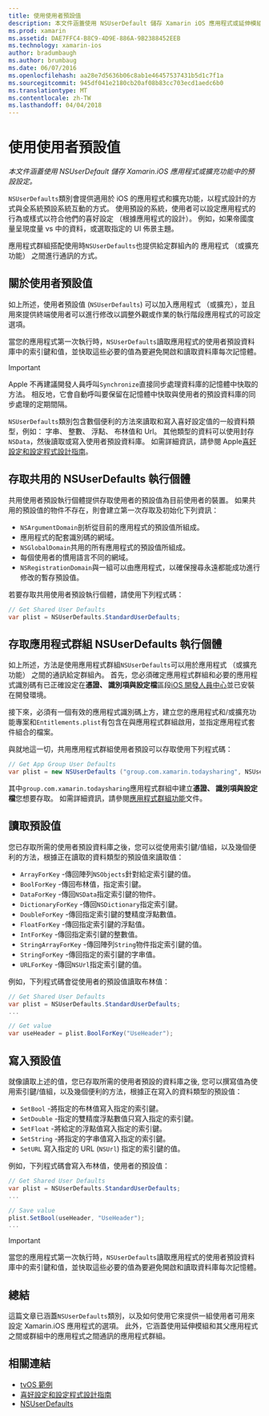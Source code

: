 ```yaml
---
title: 使用使用者預設值
description: 本文件涵蓋使用 NSUserDefault 儲存 Xamarin iOS 應用程式或延伸模組中的預設設定。
ms.prod: xamarin
ms.assetid: DAE7FFC4-B8C9-4D9E-886A-9B2388452EEB
ms.technology: xamarin-ios
author: bradumbaugh
ms.author: brumbaug
ms.date: 06/07/2016
ms.openlocfilehash: aa28e7d5636b06c8ab1e46457537431b5d1c7f1a
ms.sourcegitcommit: 945df041e2180cb20af08b83cc703ecd1aedc6b0
ms.translationtype: MT
ms.contentlocale: zh-TW
ms.lasthandoff: 04/04/2018
---
```

# <a name="working-with-user-defaults"></a>使用使用者預設值

_本文件涵蓋使用 NSUserDefault 儲存 Xamarin.iOS 應用程式或擴充功能中的預設設定。_


`NSUserDefaults`類別會提供適用於 iOS 的應用程式和擴充功能，以程式設計的方式與全系統預設系統互動的方式。 使用預設的系統，使用者可以設定應用程式的行為或樣式以符合他們的喜好設定 （根據應用程式的設計）。 例如，如果帝國度量呈現度量 vs 中的資料，或選取指定的 UI 佈景主題。

應用程式群組搭配使用時`NSUserDefaults`也提供給定群組內的 應用程式 （或擴充功能） 之間進行通訊的方式。

<a name="About-User-Defaults" />

## <a name="about-user-defaults"></a>關於使用者預設值

如上所述，使用者預設值 (`NSUserDefaults`) 可以加入應用程式 （或擴充），並且用來提供終端使用者可以進行修改以調整外觀或作業的執行階段應用程式的可設定選項。

當您的應用程式第一次執行時，`NSUserDefaults`讀取應用程式的使用者預設資料庫中的索引鍵和值，並快取這些必要的值為要避免開啟和讀取資料庫每次記憶體。 

> [!IMPORTANT]
> Apple 不再建議開發人員呼叫`Synchronize`直接同步處理資料庫的記憶體中快取的方法。 相反地，它會自動呼叫要保留在記憶體中快取與使用者的預設資料庫的同步處理的定期間隔。

`NSUserDefaults`類別包含數個便利的方法來讀取和寫入喜好設定值的一般資料類型，例如： 字串、 整數、 浮點、 布林值和 Url。 其他類型的資料可以使用封存`NSData`，然後讀取或寫入使用者預設資料庫。 如需詳細資訊，請參閱 Apple[喜好設定和設定程式設計指南](https://developer.apple.com/library/mac/documentation/Cocoa/Conceptual/UserDefaults/Introduction/Introduction.html#//apple_ref/doc/uid/10000059i)。

<a name="Accessing-the-Shared-NSUserDefaults-Instance" />

## <a name="accessing-the-shared-nsuserdefaults-instance"></a>存取共用的 NSUserDefaults 執行個體 

共用使用者預設執行個體提供存取使用者的預設值為目前使用者的裝置。 如果共用的預設值的物件不存在，則會建立第一次存取及初始化下列資訊：

- `NSArgumentDomain`剖析從目前的應用程式的預設值所組成。
- 應用程式的配套識別碼的網域。
- `NSGlobalDomain`共用的所有應用程式的預設值所組成。
- 每個使用者的慣用語言不同的網域。
- `NSRegistrationDomain`與一組可以由應用程式，以確保搜尋永遠都能成功進行修改的暫存預設值。

若要存取共用使用者預設執行個體，請使用下列程式碼：

```csharp
// Get Shared User Defaults
var plist = NSUserDefaults.StandardUserDefaults;
```

<a name="Accessing-an-App-Group-NSUserDefaults-Instance" />

## <a name="accessing-an-app-group-nsuserdefaults-instance"></a>存取應用程式群組 NSUserDefaults 執行個體

如上所述，方法是使用應用程式群組`NSUserDefaults`可以用於應用程式 （或擴充功能） 之間的通訊給定群組內。 首先，您必須確定應用程式群組和必要的應用程式識別碼有已正確設定在**憑證、 識別項與設定檔**區段[iOS 開發人員中心](https://developer.apple.com/devcenter/ios/)並已安裝在開發環境。

接下來，必須有一個有效的應用程式識別碼上方，建立您的應用程式和/或擴充功能專案和`Entitlements.plist`有包含在與應用程式群組啟用，並指定應用程式套件組合的檔案。

與就地這一切，共用應用程式群組使用者預設可以存取使用下列程式碼：

```csharp
// Get App Group User Defaults
var plist = new NSUserDefaults ("group.com.xamarin.todaysharing", NSUserDefaultsType.SuiteName);
```

其中`group.com.xamarin.todaysharing`應用程式群組中建立**憑證、 識別項與設定檔**您想要存取。 如需詳細資訊，請參閱[應用程式群組功能](~/ios/deploy-test/provisioning/capabilities/app-groups-capabilities.md)文件。

<a name="Reading-Default-Values" />

## <a name="reading-default-values"></a>讀取預設值

您已存取所需的使用者預設資料庫之後，您可以從使用索引鍵/值組，以及幾個便利的方法，根據正在讀取的資料類型的預設值來讀取值：

- `ArrayForKey` -傳回陣列`NSObjects`針對給定索引鍵的值。
- `BoolForKey` -傳回布林值，指定索引鍵。
- `DataForKey` -傳回`NSData`指定索引鍵的物件。
- `DictionaryForKey` -傳回`NSDictionary`指定索引鍵。
- `DoubleForKey` -傳回指定索引鍵的雙精度浮點數值。
- `FloatForKey` -傳回指定索引鍵的浮點值。
- `IntForKey` -傳回指定索引鍵的整數值。
- `StringArrayForKey` -傳回陣列`String`物件指定索引鍵的值。
- `StringForKey` -傳回指定的索引鍵的字串值。
- `URLForKey` -傳回`NSUrl`指定索引鍵的值。

例如，下列程式碼會從使用者的預設值讀取布林值：

```csharp
// Get Shared User Defaults
var plist = NSUserDefaults.StandardUserDefaults;
...

// Get value
var useHeader = plist.BoolForKey("UseHeader");

```

<a name="Writing-Default-Values" />

## <a name="writing-default-values"></a>寫入預設值

就像讀取上述的值，您已存取所需的使用者預設的資料庫之後, 您可以撰寫值為使用索引鍵/值組，以及幾個便利的方法，根據正在寫入的資料類型的預設值：

- `SetBool` -將指定的布林值寫入指定的索引鍵。
- `SetDouble` -指定的雙精度浮點數值只寫入指定的索引鍵。
- `SetFloat` -將給定的浮點值寫入指定的索引鍵。
- `SetString` -將指定的字串值寫入指定的索引鍵。
- `SetURL` 寫入指定的 URL (`NSUrl`) 指定的索引鍵的值。

例如，下列程式碼會寫入布林值，使用者的預設值：

```csharp
// Get Shared User Defaults
var plist = NSUserDefaults.StandardUserDefaults;
...

// Save value
plist.SetBool(useHeader, "UseHeader");
...

```

> [!IMPORTANT]
> 當您的應用程式第一次執行時，`NSUserDefaults`讀取應用程式的使用者預設資料庫中的索引鍵和值，並快取這些必要的值為要避免開啟和讀取資料庫每次記憶體。



<a name="Summary" />

## <a name="summary"></a>總結

這篇文章已涵蓋`NSUserDefaults`類別，以及如何使用它來提供一組使用者可用來設定 Xamarin.iOS 應用程式的選項。 此外，它涵蓋使用延伸模組和其父應用程式之間或群組中的應用程式之間通訊的應用程式群組。


## <a name="related-links"></a>相關連結

- [tvOS 範例](https://developer.xamarin.com/samples/tvos/all/)
- [喜好設定和設定程式設計指南](https://developer.apple.com/library/mac/documentation/Cocoa/Conceptual/UserDefaults/Introduction/Introduction.html#//apple_ref/doc/uid/10000059i)
- [NSUserDefaults](https://developer.apple.com/library/mac/documentation/Cocoa/Reference/Foundation/Classes/NSUserDefaults_Class/#//apple_ref/doc/constant_group/NSUserDefaults_Domains)
